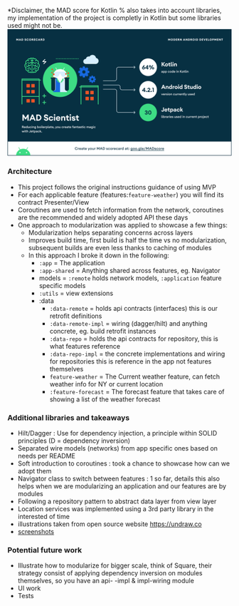 *Disclaimer, the MAD score for Kotlin % also takes into account libraries, my implementation of the project is completly in Kotlin but some libraries used might not be.
![MAD Score](https://github.com/joelromanpr/onedropchallenge/blob/main/screenshots/summary.png)
### Architecture
- This project follows the original instructions guidance of using MVP
- For each applicable feature (features:```feature-weather```) you will find its contract Presenter/View
- Coroutines are used to fetch information from the network, coroutines are the recommended and widely adopted API these days
- One approach to modularization was applied to showcase a few things:
    - Modularization helps separating concerns across layers
    - Improves build time, first build is half the time vs no modularization, subsequent builds are even less thanks to caching of modules
    - In this approach I broke it down in the following:
        - ```:app``` = The application
        - ```:app-shared``` = Anything shared across features, eg. Navigator
        - models = ```:remote``` holds network models, ```:application``` feature specific models
        - ```:utils``` = view extensions
        - :data
            - ```:data-remote``` = holds api contracts (interfaces) this is our retrofit definitions
            - ```:data-remote-impl``` = wiring (dagger/hilt) and anything concrete, eg. build retrofit instances
            - ```:data-repo``` = holds the api contracts for repository, this is what features reference
            - ```:data-repo-impl``` = the concrete implementations and wiring for repositories this is reference in the app not features themselves
            - ```feature-weather``` = The Current weather feature, can fetch weather info for NY or current location
            - ```:feature-forecast``` = The forecast feature that takes care of showing a list of the weather forecast
            
### Additional libraries and takeaways            
- Hilt/Dagger : Use for dependency injection, a  principle within SOLID principles (D = dependency inversion)  
- Separated wire models (networks) from app specific ones based on needs per README
- Soft introduction to coroutines : took a chance to showcase how can we adopt them 
- Navigator class to switch between features : 1 so far, details this also helps when we are modularizing an application and our features are by modules
- Following a repository pattern to abstract data layer from view layer
- Location services was implemented using a 3rd party library in the interested of time
- illustrations taken from open source website https://undraw.co
- [screenshots](https://github.com/joelromanpr/onedropchallenge/tree/main/screenshots)

### Potential future work
- Illustrate how to modularize for bigger scale, think of Square, their strategy consist of applying dependency inversion on modules themselves, so you have an api- -impl & impl-wiring module
- UI work
- Tests

